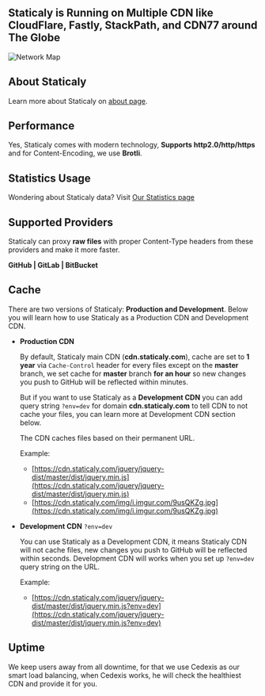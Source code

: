 ## Staticaly is Running on Multiple CDN like CloudFlare, Fastly, StackPath, and CDN77 around The Globe

![Network Map](https://www.staticaly.com/static/images/features/staticaly_net.png)

## About Staticaly

Learn more about Staticaly on [about page](/about).

## Performance

Yes, Staticaly comes with modern technology, **Supports http2.0/http/https** and for Content-Encoding, we use **Brotli**.

## Statistics Usage

Wondering about Staticaly data? Visit [Our Statistics page](/stats)

## Supported Providers

Staticaly can proxy **raw files** with proper Content-Type headers from these providers and make it more faster.

**GitHub \| GitLab \| BitBucket**

## Cache

There are two versions of Staticaly: **Production and Development**. Below you will learn how to use Staticaly as a Production CDN and Development CDN.

*   **Production CDN**

    By default, Staticaly main CDN (**cdn.staticaly.com**), cache are set to **1 year** via `Cache-Control` header for every files except on the **master** branch, we set cache for **master** branch **for an hour** so new changes you push to GitHub will be reflected within minutes.

    But if you want to use Staticaly as a **Development CDN** you can add query string `?env=dev` for domain **cdn.staticaly.com** to tell CDN to not cache your files, you can learn more at Development CDN section below.

    The CDN caches files based on their permanent URL.

    Example:

    * [https://cdn.staticaly.com/jquery/jquery-dist/master/dist/jquery.min.js](https://cdn.staticaly.com/jquery/jquery-dist/master/dist/jquery.min.js)
    * [https://cdn.staticaly.com/img/i.imgur.com/9usQKZg.jpg](https://cdn.staticaly.com/img/i.imgur.com/9usQKZg.jpg)

*   **Development CDN** `?env=dev`

    You can use Staticaly as a Development CDN, it means Staticaly CDN will not cache files, new changes you push to GitHub will be reflected within seconds. Development CDN will works when you set up `?env=dev` query string on the URL.

    Example:

    * [https://cdn.staticaly.com/jquery/jquery-dist/master/dist/jquery.min.js?env=dev](https://cdn.staticaly.com/jquery/jquery-dist/master/dist/jquery.min.js?env=dev)

## Uptime

We keep users away from all downtime, for that we use Cedexis as our smart load balancing, when Cedexis works, he will check the healthiest CDN and provide it for you.

